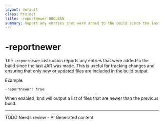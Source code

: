```yaml
---
layout: default
class: Project
title: -reportnewer BOOLEAN 
summary: Report any entries that were added to the build since the last JAR was made.
---
```


# -reportnewer

The `-reportnewer` instruction reports any entries that were added to the build since the last JAR was made. This is useful for tracking changes and ensuring that only new or updated files are included in the build output.

Example:

```
-reportnewer: true
```

When enabled, bnd will output a list of files that are newer than the previous build.


---
TODO Needs review - AI Generated content